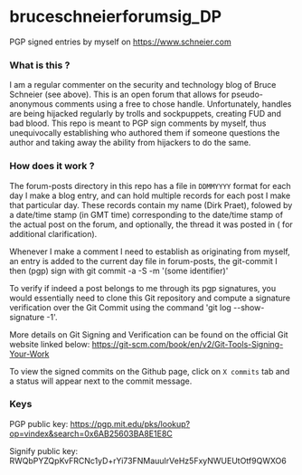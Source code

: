 # bruceschneierforumsig_DP
PGP signed entries by myself on https://www.schneier.com

### What is this ?
I am a regular commenter on the security and technology blog of Bruce Schneier (see above).
This is an open forum that allows for pseudo-anonymous comments using a free to chose handle.
Unfortunately, handles are being hijacked regularly by trolls and sockpuppets, creating FUD and
bad blood. This repo is meant to PGP sign comments by myself, thus unequivocally establishing who
authored them if someone questions the author and taking away the ability from hijackers to do
the same.
  
### How does it work ?

The forum-posts directory in this repo has a file in `DDMMYYYY` format for each day I make a blog
entry, and can hold multiple records for each post I make that particular day. These records 
contain my name (Dirk Praet), folowed by a date/time stamp (in GMT time) corresponding to the
date/time stamp of the actual post on the forum, and optionally, the thread it was posted in (
for additional clarification).

Whenever I make a comment I need to establish as originating from myself, an entry is added to the
current day file in forum-posts, the git-commit I then (pgp) sign with
git commit -a -S -m '(some identifier)'

To verify if indeed a post belongs to me through its pgp signatures, you would essentially
need to clone this Git repository and compute a signature verification over the Git Commit
using the command 'git log --show-signature -1'.

More details on Git Signing and Verification can be found on the official Git website linked below:
https://git-scm.com/book/en/v2/Git-Tools-Signing-Your-Work

To view the signed commits on the Github page, click on `X commits` tab and a status will appear next to the commit message.
  
### Keys

PGP public key: https://pgp.mit.edu/pks/lookup?op=vindex&search=0x6AB25603BA8E1E8C

Signify public key: RWQbPYZQpKvFRCNc1yD+rYi73FNMauuIrVeHz5FxyNWUEUtOtf9QWXO6

